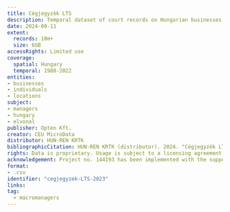```yaml
---
title: Cégjegyzék LTS
description: Temporal dataset of court records on Hungarian businesses, their owners, officers and establishments. 
date: 2024-09-11
extent:
  records: 10m+
  size: 6GB
accessRights: Limited use
coverage: 
  spatial: Hungary
  temporal: 1988-2022
entities: 
- businesses
- individuals
- locations
subject:
- managers
- hungary
- elvonal
publisher: Opten Kft.
creator: CEU MicroData 
distributor: HUN-REN KRTK
bibliographicCitation: HUN-REN KRTK (distributor). 2024. "Cégjegyzék LTS [data set]" Published by Opten Zrt, Budapest. Contributions by CEU MicroData.
rights: Data is proprietary. Usage is subject to a licensing agreement with Opten Kft.
acknowledgement: Project no. 144193 has been implemented with the support provided by the Ministry of Culture and Innovation of Hungary from the National Research, Development and Innovation Fund, financed under the KKP_22 funding scheme.
format:
- .csv
identifier: "cegjegyzek-LTS-2023"
links:
tag:
  - macromanagers
---
```

